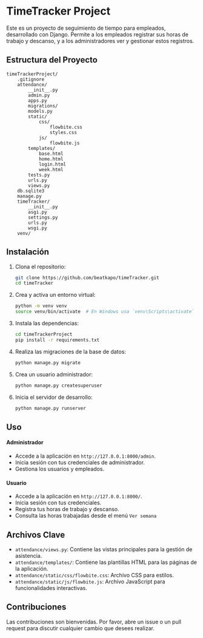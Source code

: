 # TimeTracker Project

Este es un proyecto de seguimiento de tiempo para empleados, desarrollado con Django. Permite a los empleados registrar sus horas de trabajo y descanso, y a los administradores ver y gestionar estos registros.
## Estructura del Proyecto

```
timeTrackerProject/
    .gitignore
    attendance/
        __init__.py
        admin.py
        apps.py
        migrations/
        models.py
        static/
            css/
                flowbite.css
                styles.css
            js/
                flowbite.js
        templates/
            base.html
            home.html
            login.html
            week.html
        tests.py
        urls.py
        views.py
    db.sqlite3
    manage.py
    timeTracker/
        __init__.py
        asgi.py
        settings.py
        urls.py
        wsgi.py
    venv/
```

## Instalación

1. Clona el repositorio:
    ``` sh
    git clone https://github.com/beatkapo/timeTracker.git
    cd timeTracker
    ```

2. Crea y activa un entorno virtual:
    ```sh
    python -m venv venv
    source venv/bin/activate  # En Windows usa `venv\Scripts\activate`
    ```

3. Instala las dependencias:
    ```sh
    cd timeTrackerProject
    pip install -r requirements.txt
    ```

4. Realiza las migraciones de la base de datos:
    ```sh
    python manage.py migrate
    ```

5. Crea un usuario administrador:
    ```sh
    python manage.py createsuperuser
    ```

6. Inicia el servidor de desarrollo:
    ```sh
    python manage.py runserver
    ```

## Uso

#### Administrador

- Accede a la aplicación en `http://127.0.0.1:8000/admin`.
- Inicia sesión con tus credenciales de administrador.
- Gestiona los usuarios y empleados.

#### Usuario

- Accede a la aplicación en `http://127.0.0.1:8000/`.
- Inicia sesión con tus credenciales.
- Registra tus horas de trabajo y descanso.
- Consulta las horas trabajadas desde el menú `Ver semana`

## Archivos Clave

- `attendance/views.py`: Contiene las vistas principales para la gestión de asistencia.
- `attendance/templates/`: Contiene las plantillas HTML para las páginas de la aplicación.
- `attendance/static/css/flowbite.css`: Archivo CSS para estilos.
- `attendance/static/js/flowbite.js`: Archivo JavaScript para funcionalidades interactivas.

## Contribuciones

Las contribuciones son bienvenidas. Por favor, abre un issue o un pull request para discutir cualquier cambio que desees realizar.

